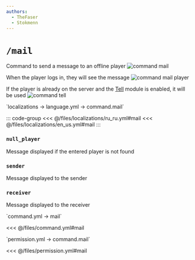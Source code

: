 ```yaml
---
authors:
  - TheFaser
  - Stokmenn
---
```


# `/mail`

Command to send a message to an offline player
![command mail](/commandmail.png)

When the player logs in, they will see the message
![command mail player](/commandmailplayer.png)

If the player is already on the server and the [Tell](/docs/command/tell/) module is enabled, it will be used
![command tell](/commandtell.png)

[//]: # (localization)
<!--@include: @/parts/words.md#localization--> 
<!--@include: @/parts/words.md#path--> `localizations → language.yml → command.mail`

<!--@include: @/parts/words.md#default--> 

::: code-group
<<< @/files/localizations/ru_ru.yml#mail
<<< @/files/localizations/en_us.yml#mail
:::

### `null_player`

Message displayed if the entered player is not found

### `sender`

Message displayed to the sender

### `receiver`

Message displayed to the receiver

[//]: # (command.yml)
<!--@include: @/parts/words.md#setting-->
<!--@include: @/parts/words.md#path--> `command.yml → mail`

<!--@include: @/parts/words.md#default-->
<<< @/files/command.yml#mail

<!--@include: @/parts/enable.md-->
<!--@include: @/parts/aliases.md-->
<!--@include: @/parts/destination.md-->
<!--@include: @/parts/cooldown.md-->
<!--@include: @/parts/sound.md-->

[//]: # (permission.yml)
<!--@include: @/parts/words.md#permission-->
<!--@include: @/parts/words.md#path--> `permission.yml → command.mail`

<!--@include: @/parts/words.md#default-->
<<< @/files/permission.yml#mail

<!--@include: @/parts/permission/permissionTier3.md-->
<!--@include: @/parts/permission/cooldown.md-->
<!--@include: @/parts/permission/sound.md-->